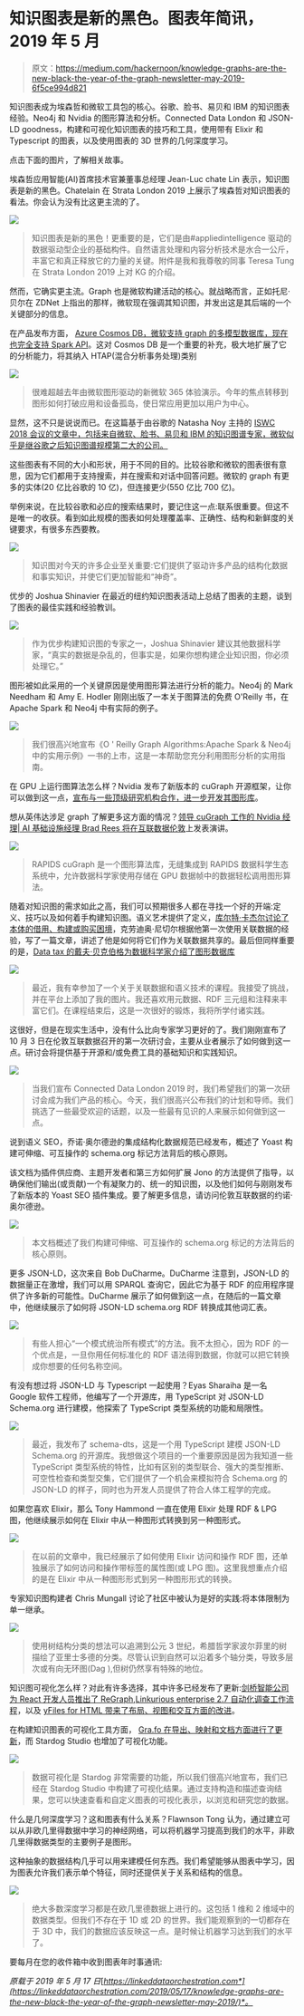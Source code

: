# 知识图表是新的黑色。图表年简讯，2019 年 5 月

> 原文：<https://medium.com/hackernoon/knowledge-graphs-are-the-new-black-the-year-of-the-graph-newsletter-may-2019-6f5ce994d821>

知识图表成为埃森哲和微软工具包的核心。谷歌、脸书、易贝和 IBM 的知识图表经验。Neo4j 和 Nvidia 的图形算法和分析。Connected Data London 和 JSON-LD goodness，构建和可视化知识图表的技巧和工具，使用带有 Elixir 和 Typescript 的图表，以及使用图表的 3D 世界的几何深度学习。

点击下面的图片，了解相关故事。

埃森哲应用智能(AI)首席技术官兼董事总经理 Jean-Luc chate Lin 表示，知识图表是新的黑色。Chatelain 在 Strata London 2019 上展示了埃森哲对知识图表的看法。你会认为没有比这更主流的了。

[![](img/0be3fc243e462e86b9a3b3ff12c90a51.png)](https://www.linkedin.com/feed/update/urn:li:activity:6531419098067324928/)

> 知识图表是新的黑色！更重要的是，它们是由#appliedintelligence 驱动的数据驱动型企业的基础构件。自然语言处理和内容分析技术是水合一公斤，丰富它和真正释放它的力量的关键。附件是我和我尊敬的同事 Teresa Tung 在 Strata London 2019 上对 KG 的介绍。

然而，它确实更主流。Graph 也是微软构建活动的核心。就战略而言，正如托尼·贝尔在 ZDNet 上指出的那样，微软现在强调其知识图，并发出这是其后端的一个关键部分的信息。

在产品发布方面， [Azure Cosmos DB，微软支持 graph 的多模型数据库，现在也完全支持 Spark API](https://azure.microsoft.com/en-us/blog/planet-scale-operational-analytics-and-ai-with-azure-cosmos-db/)。这对 Cosmos DB 是一个重要的补充，极大地扩展了它的分析能力，将其纳入 HTAP(混合分析事务处理)类别

[![](img/629593eda56150228fe03cba1bf11a15.png)](https://www.zdnet.com/article/microsoft-build-2019-postmortem-bring-on-the-graph-but-hold-the-glitz/)

> 很难超越去年由微软图形驱动的新微软 365 体验演示。今年的焦点转移到图形如何打破应用和设备孤岛，使日常应用更加以用户为中心。

显然，这不只是说说而已。在这篇基于由谷歌的 Natasha Noy 主持的 [ISWC 2018 会议的文章中，包括来自微软、脸书、易贝和 IBM 的知识图谱专家，微软似乎是继谷歌之后知识图谱规模第二大的公司。](http://iswc2018.semanticweb.org/panel-enterprise-scale-knowledge-graphs/)

这些图表有不同的大小和形状，用于不同的目的。比较谷歌和微软的图表很有意思，因为它们都用于支持搜索，并在搜索和对话中回答问题。微软的 graph 有更多的实体(20 亿比谷歌的 10 亿)，但连接更少(550 亿比 700 亿)。

举例来说，在比较谷歌和必应的搜索结果时，要记住这一点:联系很重要。但这不是唯一的收获。看到如此规模的图表如何处理覆盖率、正确性、结构和新鲜度的关键要求，有很多东西要教。

![](img/d23db96d4fe366669ddc281ca90c0dd4.png)

> 知识图对今天的许多企业至关重要:它们提供了驱动许多产品的结构化数据和事实知识，并使它们更加智能和“神奇”。

优步的 Joshua Shinavier 在最近的纽约知识图表活动上总结了图表的主题，谈到了图表的最佳实践和经验教训。

[![](img/70928a0335eb5ad4d518a3f6ce8b1179.png)](https://www.zdnet.com/article/ubers-graph-expert-bears-the-scars-of-billions-of-trips/)

> 作为优步构建知识图的专家之一，Joshua Shinavier 建议其他数据科学家，“真实的数据是杂乱的，但事实是，如果你想构建企业知识图，你必须处理它。”

图形被如此采用的一个关键原因是使用图形算法进行分析的能力。Neo4j 的 Mark Needham 和 Amy E. Hodler 刚刚出版了一本关于图算法的免费 O'Reilly 书，在 Apache Spark 和 Neo4j 中有实际的例子。

[![](img/c5c7d7b98e70cdaa620d175760c27591.png)](https://neo4j.com/blog/new-oreilly-book-graph-algorithms-spark-neo4j/)

> 我们很高兴地宣布《O ' Reilly Graph Algorithms:Apache Spark & Neo4j 中的实用示例》一书的上市，这是一本帮助您充分利用图形分析的实用指南。

在 GPU 上运行图算法怎么样？Nvidia 发布了新版本的 cuGraph 开源框架，让你可以做到这一点，[宣布与一些顶级研究机构合作，进一步开发其图形库](https://news.developer.nvidia.com/graph-technology-leaders-combine-forces-to-advance-graph-analytics/)。

想从英伟达涉足 graph 了解更多这方面的情况？[领导 cuGraph 工作的 Nvidia 经理| AI 基础设施经理 Brad Rees 将在互联数据伦敦](https://connected-data.london/speakers/brad-rees/)上发表演讲。

[![](img/d9f6740197e867b91d2423da436fa531.png)](https://medium.com/rapids-ai/rapids-cugraph-1ab2d9a39ec6)

> RAPIDS cuGraph 是一个图形算法库，无缝集成到 RAPIDS 数据科学生态系统中，允许数据科学家使用存储在 GPU 数据帧中的数据轻松调用图形算法。

随着对知识图的需求如此之高，我们可以预期很多人都在寻找一个好的开端:定义、技巧以及如何着手构建知识图。语义艺术提供了定义，[库尔特·卡杰尔讨论了本体的借用、构建或购买困境](https://www.forbes.com/sites/cognitiveworld/2019/05/07/ontologies-borrow-build-or-buy/#68c7a1afdec1)，克劳迪奥·尼切尔根据他第一次使用关联数据的经验，写了一篇文章，讲述了他是如何将它们作为关联数据共享的。最后但同样重要的是，[Data tax 的戴夫·贝克伯格为数据科学家介绍了图形数据库](https://www.youtube.com/watch?v=sFAiOANt4rU&feature=youtu.be)

![](img/eba301708577d4294c17c9125505c975.png)

> 最近，我有幸参加了一个关于关联数据和语义技术的课程。我接受了挑战，并在平台上添加了我的图片。我还喜欢用元数据、RDF 三元组和注释来丰富它们。在课程结束后，这是一次很好的锻炼，我将所学付诸实践。

这很好，但是在现实生活中，没有什么比向专家学习更好的了。我们刚刚宣布了 10 月 3 日在伦敦互联数据召开的第一次研讨会，主要从业者展示了如何做到这一点。研讨会将提供基于开源和/或免费工具的基础知识和实践知识。

[![](img/808fbd8862c402403b47a2e2a0cf5179.png)](https://connected-data.london/2019/05/13/connected-data-workshops-get-hands-on-knowledge-learn-from-the-best/)

> 当我们宣布 Connected Data London 2019 时，我们希望我们的第一次研讨会成为我们产品的核心。今天，我们很高兴公布我们的计划和导师。我们挑选了一些最受欢迎的话题，以及一些最有见识的人来展示如何做到这一点。

说到语义 SEO，乔诺·奥尔德逊的集成结构化数据规范已经发布，概述了 Yoast 构建可伸缩、可互操作的 schema.org 标记方法背后的核心原则。

该文档为插件供应商、主题开发者和第三方如何扩展 Jono 的方法提供了指导，以确保他们输出(或贡献)一个有凝聚力的、统一的知识图，以及他们如何与刚刚发布了新版本的 Yoast SEO 插件集成。要了解更多信息，请访问伦敦互联数据的约诺·奥尔德逊。

[![](img/550c3f28bcfe8bcf607148940b9bb4ff.png)](https://developer.yoast.com/schema-documentation/specification/)

> 本文档概述了我们构建可伸缩、可互操作的 schema.org 标记的方法背后的核心原则。

更多 JSON-LD，这次来自 Bob DuCharme。DuCharme 注意到，JSON-LD 的数据量正在激增，我们可以用 SPARQL 查询它，因此它为基于 RDF 的应用程序提供了许多新的可能性。DuCharme 展示了如何做到这一点，在随后的一篇文章中，他继续展示了如何将 JSON-LD schema.org RDF 转换成其他词汇表。

[![](img/58cdd5dcfcd1e152419a88621de8fcc4.png)](http://www.bobdc.com/blog/json2skos/)

> 有些人担心“一个模式统治所有模式”的方法。我不太担心，因为 RDF 的一个优点是，一旦你用任何标准化的 RDF 语法得到数据，你就可以把它转换成你想要的任何名称空间。

有没有想过将 JSON-LD 与 Typescript 一起使用？Eyas Sharaiha 是一名 Google 软件工程师，他编写了一个开源库，用 TypeScript 对 JSON-LD Schema.org 进行建模，他探索了 TypeScript 类型系统的功能和局限性。

![](img/4c15470f5e803081725805a0997baff7.png)

> 最近，我发布了 schema-dts，这是一个用 TypeScript 建模 JSON-LD Schema.org 的开源库。我想做这个项目的一个重要原因是因为我知道一些 TypeScript 类型系统的特性，比如有区别的类型联合、强大的类型推断、可空性检查和类型交集，它们提供了一个机会来模拟符合 Schema.org 的 JSON-LD 的样子，同时也为开发人员提供了符合人体工程学的完成。

如果您喜欢 Elixir，那么 Tony Hammond 一直在使用 Elixir 处理 RDF & LPG 图，他继续展示如何在 Elixir 中从一种图形式转换到另一种图形式。

![](img/fce797e8c37c13bf7747a5996b8a03ef.png)

> 在以前的文章中，我已经展示了如何使用 Elixir 访问和操作 RDF 图，还单独展示了如何访问和操作带标签的属性图(或 LPG 图)。这里我想重点介绍的是在 Elixir 中从一种图形形式到另一种图形形式的转换。

专家知识图构建者 Chris Mungall 讨论了社区中被认为是好的实践:将本体限制为单一继承。

[![](img/da36f375ef3f67774adb8469cd631154.png)](https://douroucouli.wordpress.com/2019/05/10/ontotip-single-inheritance-principle-considered-dangerous/)

> 使用树结构分类的想法可以追溯到公元 3 世纪，希腊哲学家波尔菲里的树描绘了亚里士多德的分类。尽管认识到自然可以沿着多个轴分类，导致多层次或有向无环图(Dag ),但树仍然享有特殊的地位。

知识图可视化怎么样？对此有许多选择，其中许多已经发布了更新:[剑桥智能公司为 React 开发人员推出了 ReGraph](https://cambridge-intelligence.com/regraph-eap-launch/),[Linkurious enterprise 2.7 自动化调查工作流程](https://linkurio.us/blog/linkurious-2-7-automate-investigation-workflows-templates/)，以及 [yFiles for HTML 带来了布局、视图和交互方面的改进](https://www.yworks.com/blog/yfileshtml22)。

在构建知识图表的可视化工具方面， [Gra.fo 在导出、映射和文档方面进行了更新](http://www.juansequeda.com/blog/2019/05/06/gra-fo-six-months-later-what-have-we-been-up-to/)，而 Stardog Studio 也增加了可视化功能。

[![](img/015d8f32454972393aaf1e792dd2afab.png)](https://www.stardog.com/blog/picture-this-visual-results-in-studio/)

> 数据可视化是 Stardog 非常需要的功能，所以我们很高兴地宣布，我们已经在 Stardog Studio 中构建了可视化结果。通过支持构造和描述查询结果，您可以快速查看和自定义图表的可视化表示，以浏览和研究您的数据。

什么是几何深度学习？这和图表有什么关系？Flawnson Tong 认为，通过建立可以从非欧几里得数据中学习的神经网络，可以将机器学习提高到我们的水平，非欧几里得数据类型的主要例子是图形。

这种抽象的数据结构几乎可以用来建模任何东西。我们希望能够从图表中学习，因为图表允许我们表示单个特征，同时还提供关于关系和结构的信息。

![](img/29cf68c47724579fb864d5f181c132cb.png)

> 绝大多数深度学习都是在欧几里德数据上进行的。这包括 1 维和 2 维域中的数据类型。但我们不存在于 1D 或 2D 的世界。我们能观察到的一切都存在于 3D 中，我们的数据应该反映这一点。是时候让机器学习达到我们的水平了。

要每月在您的收件箱中收到图表年时事通讯:

*原载于 2019 年 5 月 17 日*[*https://linkeddataorchestration.com*](https://linkeddataorchestration.com/2019/05/17/knowledge-graphs-are-the-new-black-the-year-of-the-graph-newsletter-may-2019/)*。*